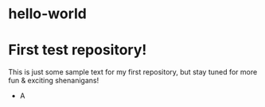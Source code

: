 # hello-world
First test repository!
==================


This is just some sample text for my first repository, but stay tuned for more fun & exciting shenanigans!

- A
